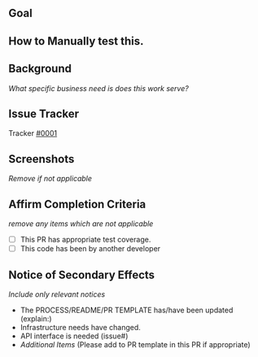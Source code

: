 ## Goal


## How to Manually test this.


## Background

*What specific business need is does this work serve?*

## Issue Tracker

Tracker [#0001](https://github.com/Natasha08/redux-middleware-workers/issues/0001)

## Screenshots

*Remove if not applicable*

## Affirm Completion Criteria

*remove any items which are not applicable*

- [ ] This PR has appropriate test coverage.
- [ ] This code has been by another developer

## Notice of Secondary Effects

*Include only relevant notices*

- The PROCESS/README/PR TEMPLATE has/have been updated (explain:)
- Infrastructure needs have changed.
- API interface is needed (issue#)
- *Additional Items* (Please add to PR template in this PR if appropriate)
